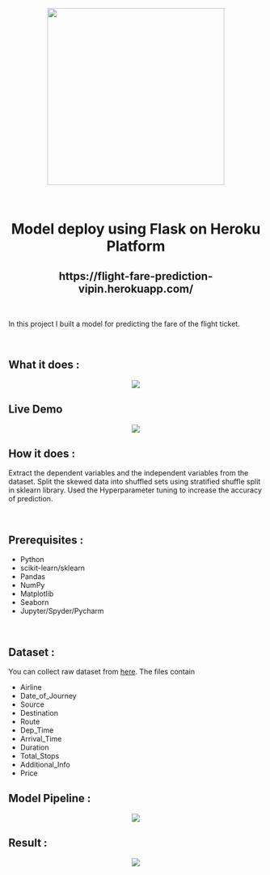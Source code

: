 <p align='center'><img height='350' src = 'https://user-images.githubusercontent.com/31500911/143280856-7644619b-68eb-4137-ab59-a01c64f1df50.png'></p>
<br>


<h1 align='center'>Model deploy using Flask on Heroku Platform</h1>
<h2 align='center'>https://flight-fare-prediction-vipin.herokuapp.com/</h2>
<br>
<p>In this project I built a model for predicting the fare of the flight ticket.</p>
<br>
<h2>What it does : </h2>
<p align='center'><img src='https://user-images.githubusercontent.com/31500911/143291485-1852da18-7ee4-4871-ba67-7940739819e3.PNG'></p>

<h2>Live Demo</h2>
<p align='center'><img src='https://user-images.githubusercontent.com/31500911/143289719-210e5c78-e634-49e8-aa6b-48acae6076b8.gif'></p>


<h2>How it does : </h2>
<p>Extract the dependent variables and the independent variables from the dataset. Split the skewed data into shuffled sets using stratified shuffle split in sklearn library. Used the Hyperparameter tuning to increase the accuracy of prediction.</p>
<br>
<h2>Prerequisites :</h2>
<ul>
  <li>Python</li>
  <li>scikit-learn/sklearn</li>
  <li>Pandas</li>
  <li>NumPy</li>
  <li>Matplotlib</li>
  <li>Seaborn</li>
  <li>Jupyter/Spyder/Pycharm</li>
</ul>
<br>
<h2>Dataset : </h2>
<p>You can collect raw dataset from <a href="https://github.com/Kamal2511/Flight-Fare-Prediction/blob/main/Dataset/Data_Train.xlsx">here</a>. The files contain</p>
<ul>
  <li>Airline </li>
  <li>Date_of_Journey</li>
  <li>Source</li>
  <li>Destination</li>
  <li>Route</li>
  <li>Dep_Time</li>
  <li>Arrival_Time</li>
  <li>Duration</li>
  <li>Total_Stops</li>
  <li>Additional_Info</li>
  <li>Price</li> 
</ul>
<h2>Model Pipeline :</h2>
<p align='center'><img src='https://user-images.githubusercontent.com/31500911/143293225-c64aa83a-38bf-490a-aacf-eb96eb6c7088.png'></p>

<h2>Result :</h2>
<p align='center'><img src='https://user-images.githubusercontent.com/31500911/144676081-2d692d73-1c16-4c5a-a1ef-0ff50ec576b4.png'></p>
